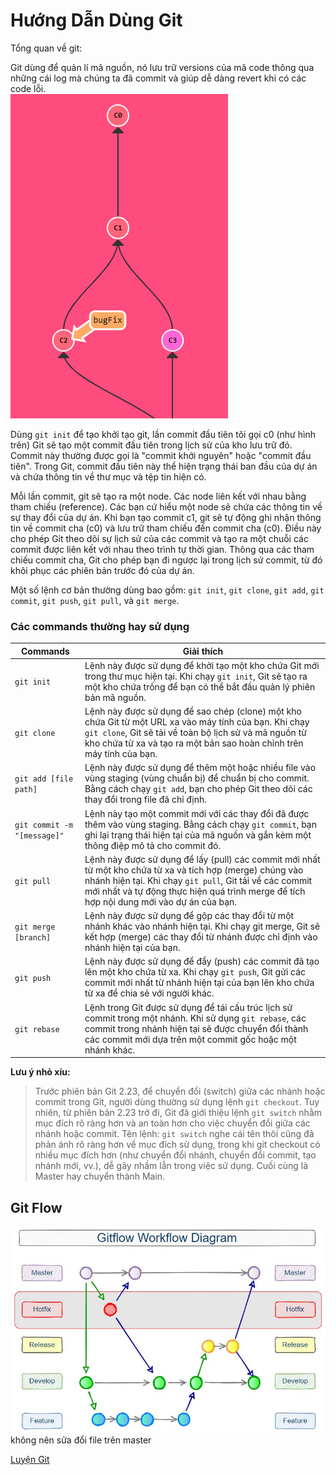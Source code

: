# Hướng Dẫn Dùng Git

Tổng quan về git:  

Git dùng để quản lí mã nguồn, nó lưu trữ versions của mã code thông qua những cái log mà chúng ta đã commit và giúp dễ dàng revert khi có các code lỗi.  
![alt text](./img/git.png)  

Dùng `git init` để tạo khởi tạo git, lần commit đầu tiên tôi gọi c0 (như hình trên) Git sẽ tạo một commit đầu tiên trong lịch sử của kho lưu trữ đó. Commit này thường được gọi là "commit khởi nguyên" hoặc "commit đầu tiên". Trong Git, commit đầu tiên này thể hiện trạng thái ban đầu của dự án và chứa thông tin về thư mục và tệp tin hiện có. 

Mỗi lần commit, git sẽ tạo ra một node. Các node liên kết với nhau bằng tham chiếu (reference). Các bạn cứ hiểu một node sẽ chứa các thông tin về sự thay đổi của dự án. Khi bạn tạo commit c1, git sẽ tự động ghi nhận thông tin về commit cha (c0) và lưu trữ tham chiếu đến commit cha (c0). Điều này cho phép Git theo dõi sự lịch sử của các commit và tạo ra một chuỗi các commit được liên kết với nhau theo trình tự thời gian. Thông qua các tham chiếu commit cha, Git cho phép bạn đi ngược lại trong lịch sử commit, từ đó khôi phục các phiên bản trước đó của dự án.  

Một số lệnh cơ bản thường dùng bao gồm: `git init`, `git clone`, `git add`, `git commit`, `git push`, `git pull`, và `git merge`. 

### Các commands thường hay sử dụng

| Commands | Giải thích |
| --- | --- |
| `git init` | Lệnh này được sử dụng để khởi tạo một kho chứa Git mới trong thư mục hiện tại. Khi chạy `git init`, Git sẽ tạo ra một kho chứa trống để bạn có thể bắt đầu quản lý phiên bản mã nguồn. |
| `git clone` | Lệnh này được sử dụng để sao chép (clone) một kho chứa Git từ một URL xa vào máy tính của bạn. Khi chạy `git clone`, Git sẽ tải về toàn bộ lịch sử và mã nguồn từ kho chứa từ xa và tạo ra một bản sao hoàn chỉnh trên máy tính của bạn. |
| `git add [file path]` | Lệnh này được sử dụng để thêm một hoặc nhiều file vào vùng staging (vùng chuẩn bị) để chuẩn bị cho commit. Bằng cách chạy `git add`, bạn cho phép Git theo dõi các thay đổi trong file đã chỉ định. |
| `git commit -m "[message]"` | Lệnh này tạo một commit mới với các thay đổi đã được thêm vào vùng staging. Bằng cách chạy `git commit`, bạn ghi lại trạng thái hiện tại của mã nguồn và gắn kèm một thông điệp mô tả cho commit đó. |
| `git pull` | Lệnh này được sử dụng để lấy (pull) các commit mới nhất từ một kho chứa từ xa và tích hợp (merge) chúng vào nhánh hiện tại. Khi chạy `git pull`, Git tải về các commit mới nhất và tự động thực hiện quá trình merge để tích hợp nội dung mới vào dự án của bạn. |
| `git merge [branch]` | Lệnh này được sử dụng để gộp các thay đổi từ một nhánh khác vào nhánh hiện tại. Khi chạy git merge, Git sẽ kết hợp (merge) các thay đổi từ nhánh được chỉ định vào nhánh hiện tại của bạn. |
| `git push` | Lệnh này được sử dụng để đẩy (push) các commit đã tạo lên một kho chứa từ xa. Khi chạy `git push`, Git gửi các commit mới nhất từ nhánh hiện tại của bạn lên kho chứa từ xa để chia sẻ với người khác. |
| `git rebase` | Lệnh trong Git được sử dụng để tái cấu trúc lịch sử commit trong một nhánh. Khi sử dụng `git rebase`, các commit trong nhánh hiện tại sẽ được chuyển đổi thành các commit mới dựa trên một commit gốc hoặc một nhánh khác. |

**Lưu ý nhỏ xíu:** 
>Trước phiên bản Git 2.23, để chuyển đổi (switch) giữa các nhánh hoặc commit trong Git, người dùng thường sử dụng lệnh `git checkout`. Tuy nhiên, từ phiên bản 2.23 trở đi, Git đã giới thiệu lệnh `git switch` nhằm mục đích rõ ràng hơn và an toàn hơn cho việc chuyển đổi giữa các nhánh hoặc commit. Tên lệnh: `git switch` nghe cái tên thôi cũng đã phản ánh rõ ràng hơn về mục đích sử dụng, trong khi git checkout có nhiều mục đích hơn (như chuyển đổi nhánh, chuyển đổi commit, tạo nhánh mới, vv.), dễ gây nhầm lẫn trong việc sử dụng. Cuối cùng là Master hay chuyển thành Main.  

## Git Flow  
![alt text](./img/gitflow-hotfix-branch-diagram.jpg)  
không nên sửa đổi file trên master


[Luyện Git](https://learngitbranching.js.org/)